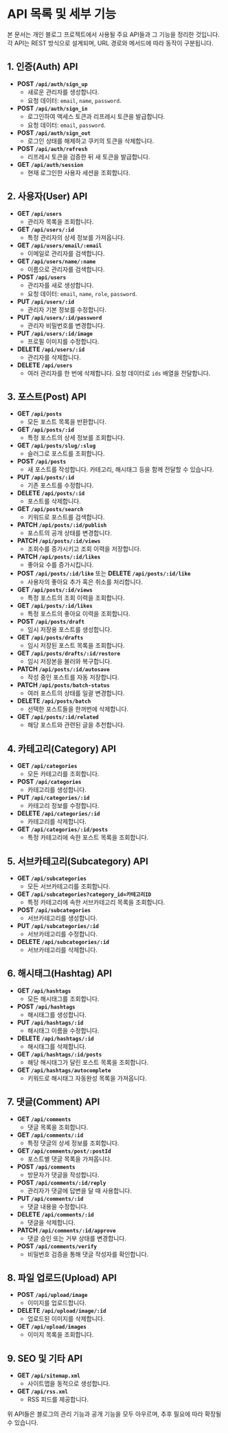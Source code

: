 # API 목록 및 세부 기능

본 문서는 개인 블로그 프로젝트에서 사용될 주요 API들과 그 기능을 정리한 것입니다. 각 API는 REST 방식으로 설계되며, URL 경로와 메서드에 따라 동작이 구분됩니다.

## 1. 인증(Auth) API

- **POST `/api/auth/sign_up`**
  - 새로운 관리자를 생성합니다.
  - 요청 데이터: `email`, `name`, `password`.
- **POST `/api/auth/sign_in`**
  - 로그인하여 액세스 토큰과 리프레시 토큰을 발급합니다.
  - 요청 데이터: `email`, `password`.
- **POST `/api/auth/sign_out`**
  - 로그인 상태를 해제하고 쿠키의 토큰을 삭제합니다.
- **POST `/api/auth/refresh`**
  - 리프레시 토큰을 검증한 뒤 새 토큰을 발급합니다.
- **GET `/api/auth/session`**
  - 현재 로그인한 사용자 세션을 조회합니다.

## 2. 사용자(User) API

- **GET `/api/users`**
  - 관리자 목록을 조회합니다.
- **GET `/api/users/:id`**
  - 특정 관리자의 상세 정보를 가져옵니다.
- **GET `/api/users/email/:email`**
  - 이메일로 관리자를 검색합니다.
- **GET `/api/users/name/:name`**
  - 이름으로 관리자를 검색합니다.
- **POST `/api/users`**
  - 관리자를 새로 생성합니다.
  - 요청 데이터: `email`, `name`, `role`, `password`.
- **PUT `/api/users/:id`**
  - 관리자 기본 정보를 수정합니다.
- **PUT `/api/users/:id/password`**
  - 관리자 비밀번호를 변경합니다.
- **PUT `/api/users/:id/image`**
  - 프로필 이미지를 수정합니다.
- **DELETE `/api/users/:id`**
  - 관리자를 삭제합니다.
- **DELETE `/api/users`**
  - 여러 관리자를 한 번에 삭제합니다. 요청 데이터로 `ids` 배열을 전달합니다.

## 3. 포스트(Post) API

- **GET `/api/posts`**
  - 모든 포스트 목록을 반환합니다.
- **GET `/api/posts/:id`**
  - 특정 포스트의 상세 정보를 조회합니다.
- **GET `/api/posts/slug/:slug`**
  - 슬러그로 포스트를 조회합니다.
- **POST `/api/posts`**
  - 새 포스트를 작성합니다. 카테고리, 해시태그 등을 함께 전달할 수 있습니다.
- **PUT `/api/posts/:id`**
  - 기존 포스트를 수정합니다.
- **DELETE `/api/posts/:id`**
  - 포스트를 삭제합니다.
- **GET `/api/posts/search`**
  - 키워드로 포스트를 검색합니다.
- **PATCH `/api/posts/:id/publish`**
  - 포스트의 공개 상태를 변경합니다.
- **PATCH `/api/posts/:id/views`**
  - 조회수를 증가시키고 조회 이력을 저장합니다.
- **PATCH `/api/posts/:id/likes`**
  - 좋아요 수를 증가시킵니다.
- **POST `/api/posts/:id/like`** 또는 **DELETE `/api/posts/:id/like`**
  - 사용자의 좋아요 추가 혹은 취소를 처리합니다.
- **GET `/api/posts/:id/views`**
  - 특정 포스트의 조회 이력을 조회합니다.
- **GET `/api/posts/:id/likes`**
  - 특정 포스트의 좋아요 이력을 조회합니다.
- **POST `/api/posts/draft`**
  - 임시 저장용 포스트를 생성합니다.
- **GET `/api/posts/drafts`**
  - 임시 저장된 포스트 목록을 조회합니다.
- **GET `/api/posts/drafts/:id/restore`**
  - 임시 저장본을 불러와 복구합니다.
- **PATCH `/api/posts/:id/autosave`**
  - 작성 중인 포스트를 자동 저장합니다.
- **PATCH `/api/posts/batch-status`**
  - 여러 포스트의 상태를 일괄 변경합니다.
- **DELETE `/api/posts/batch`**
  - 선택한 포스트들을 한꺼번에 삭제합니다.
- **GET `/api/posts/:id/related`**
  - 해당 포스트와 관련된 글을 추천합니다.

## 4. 카테고리(Category) API

- **GET `/api/categories`**
  - 모든 카테고리를 조회합니다.
- **POST `/api/categories`**
  - 카테고리를 생성합니다.
- **PUT `/api/categories/:id`**
  - 카테고리 정보를 수정합니다.
- **DELETE `/api/categories/:id`**
  - 카테고리를 삭제합니다.
- **GET `/api/categories/:id/posts`**
  - 특정 카테고리에 속한 포스트 목록을 조회합니다.

## 5. 서브카테고리(Subcategory) API

- **GET `/api/subcategories`**
  - 모든 서브카테고리를 조회합니다.
- **GET `/api/subcategories?category_id=카테고리ID`**
  - 특정 카테고리에 속한 서브카테고리 목록을 조회합니다.
- **POST `/api/subcategories`**
  - 서브카테고리를 생성합니다.
- **PUT `/api/subcategories/:id`**
  - 서브카테고리를 수정합니다.
- **DELETE `/api/subcategories/:id`**
  - 서브카테고리를 삭제합니다.

## 6. 해시태그(Hashtag) API

- **GET `/api/hashtags`**
  - 모든 해시태그를 조회합니다.
- **POST `/api/hashtags`**
  - 해시태그를 생성합니다.
- **PUT `/api/hashtags/:id`**
  - 해시태그 이름을 수정합니다.
- **DELETE `/api/hashtags/:id`**
  - 해시태그를 삭제합니다.
- **GET `/api/hashtags/:id/posts`**
  - 해당 해시태그가 달린 포스트 목록을 조회합니다.
- **GET `/api/hashtags/autocomplete`**
  - 키워드로 해시태그 자동완성 목록을 가져옵니다.

## 7. 댓글(Comment) API

- **GET `/api/comments`**
  - 댓글 목록을 조회합니다.
- **GET `/api/comments/:id`**
  - 특정 댓글의 상세 정보를 조회합니다.
- **GET `/api/comments/post/:postId`**
  - 포스트별 댓글 목록을 가져옵니다.
- **POST `/api/comments`**
  - 방문자가 댓글을 작성합니다.
- **POST `/api/comments/:id/reply`**
  - 관리자가 댓글에 답변을 달 때 사용합니다.
- **PUT `/api/comments/:id`**
  - 댓글 내용을 수정합니다.
- **DELETE `/api/comments/:id`**
  - 댓글을 삭제합니다.
- **PATCH `/api/comments/:id/approve`**
  - 댓글 승인 또는 거부 상태를 변경합니다.
- **POST `/api/comments/verify`**
  - 비밀번호 검증을 통해 댓글 작성자를 확인합니다.

## 8. 파일 업로드(Upload) API

- **POST `/api/upload/image`**
  - 이미지를 업로드합니다.
- **DELETE `/api/upload/image/:id`**
  - 업로드된 이미지를 삭제합니다.
- **GET `/api/upload/images`**
  - 이미지 목록을 조회합니다.

## 9. SEO 및 기타 API

- **GET `/api/sitemap.xml`**
  - 사이트맵을 동적으로 생성합니다.
- **GET `/api/rss.xml`**
  - RSS 피드를 제공합니다.

위 API들은 블로그의 관리 기능과 공개 기능을 모두 아우르며, 추후 필요에 따라 확장될 수 있습니다.
